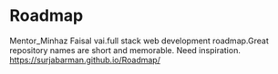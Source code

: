 # Roadmap
Mentor_Minhaz Faisal vai.full stack web development roadmap.Great repository names are short and memorable. Need inspiration.
https://surjabarman.github.io/Roadmap/
